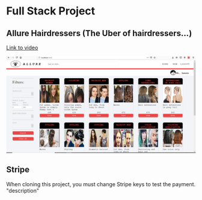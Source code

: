 # Full Stack Project

## Allure Hairdressers (The Uber of hairdressers...)

[Link to video](https://www.youtube.com/watch?v=gfS_mkOVNPE&feature=youtu.be)

![preview](screenshots/mainContent.png)

## Stripe

When cloning this project, you must change Stripe keys to test the payment.
"description" 
